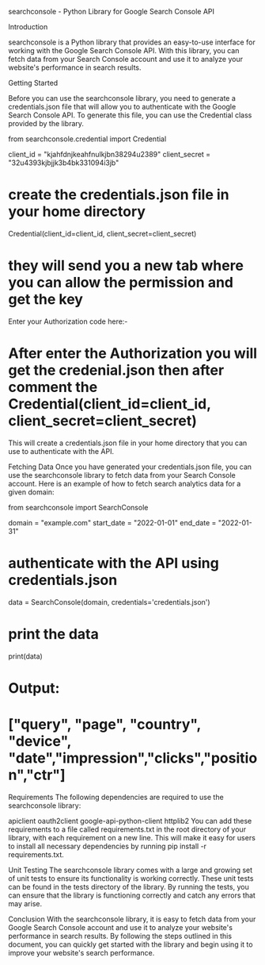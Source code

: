 searchconsole - Python Library for Google Search Console API

Introduction

searchconsole is a Python library that provides an easy-to-use interface for working with the Google Search Console API. With this library, you can fetch data from your Search Console account and use it to analyze your website's performance in search results.

Getting Started

Before you can use the searchconsole library, you need to generate a credentials.json file that will allow you to authenticate with the Google Search Console API. To generate this file, you can use the Credential class provided by the library.

from searchconsole.credential import Credential

client_id = "kjahfdnjkeahfnulkjbn38294u2389"
client_secret = "32u4393kjbjjk3b4bk331094i3jb"

# create the credentials.json file in your home directory

Credential(client_id=client_id, client_secret=client_secret)

# they will send you a new tab where you can allow the permission and get the key

Enter your Authorization code here:-

# After enter the Authorization you will get the credenial.json then after comment the Credential(client_id=client_id, client_secret=client_secret)

This will create a credentials.json file in your home directory that you can use to authenticate with the API.

Fetching Data
Once you have generated your credentials.json file, you can use the searchconsole library to fetch data from your Search Console account. Here is an example of how to fetch search analytics data for a given domain:

from searchconsole import SearchConsole

domain = "example.com"
start_date = "2022-01-01"
end_date = "2022-01-31"

# authenticate with the API using credentials.json

data = SearchConsole(domain, credentials='credentials.json')

# print the data

print(data)

# Output:

# ["query", "page", "country", "device", "date","impression","clicks","position","ctr"]

Requirements
The following dependencies are required to use the searchconsole library:

apiclient
oauth2client
google-api-python-client
httplib2
You can add these requirements to a file called requirements.txt in the root directory of your library, with each requirement on a new line. This will make it easy for users to install all necessary dependencies by running pip install -r requirements.txt.

Unit Testing
The searchconsole library comes with a large and growing set of unit tests to ensure its functionality is working correctly. These unit tests can be found in the tests directory of the library. By running the tests, you can ensure that the library is functioning correctly and catch any errors that may arise.

Conclusion
With the searchconsole library, it is easy to fetch data from your Google Search Console account and use it to analyze your website's performance in search results. By following the steps outlined in this document, you can quickly get started with the library and begin using it to improve your website's search performance.
